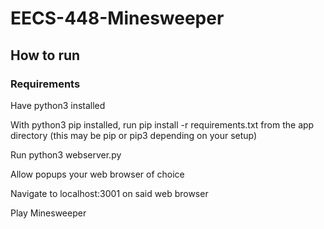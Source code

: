 # EECS-448-Minesweeper

## How to run

### Requirements

Have python3 installed


With python3 pip installed, run
pip install -r requirements.txt
from the app directory (this may be pip or pip3 depending on your setup)


Run python3 webserver.py


Allow popups your web browser of choice


Navigate to localhost:3001 on said web browser


Play Minesweeper

